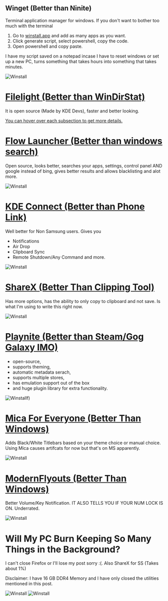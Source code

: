 ## Winget (Better than Ninite)

Terminal application manager for windows. If you don't want to bother too much with the terminal

1. Go to [winstall.app](https://winstall.app) and add as many apps as you want.
2. Click generate script, select powershell, copy the code.
3. Open powershell and copy paste. 
 
 I have my script saved on a notepad incase I have to reset windows or set up a new PC, turns something that takes hours into something that takes minutes.

![Winstall](./Images/1.png)

# [Filelight (Better than WinDirStat)](https://www.microsoft.com/store/apps/9PFXCD722M2C)

It is open source (Made by KDE Devs), faster and better looking.

[You can hover over each subsection to get more details.](./Images/2.png)

# [Flow Launcher (Better than windows search)](https://www.flowlauncher.com/)

Open source, looks better, searches your apps, settings, control panel AND google instead of bing, gives better results and allows blacklisting and alot more.

![Winstall](./Images/3.png)

# [KDE Connect (Better than Phone Link)](https://www.microsoft.com/store/apps/9N93MRMSXBF0)

Well better for Non Samsung users. Gives you

* Notifications
* Air Drop
* Clipboard Sync
* Remote Shutdown/Any Command and more.

![Winstall](./Images/4.png)

# [ShareX (Better Than Clipping Tool)](https://getsharex.com/)

Has more options, has the ability to only copy to clipboard and not save. Is what I'm using to write this right now.

![Winstall](./Images/5.png)

# [Playnite (Better than Steam/Gog Galaxy IMO)](https://playnite.link/)

* open-source, 
* supports theming, 
* automatic metadata serach,
* supports multiple stores, 
* has emulation support out of the box 
* and huge plugin library for extra functionality.

![Winstall](./Images/6.png)f)

# [Mica For Everyone (Better Than Windows)](https://github.com/MicaForEveryone/MicaForEveryone/releases)

Adds Black/White Titlebars based on your theme choice or manual choice. Using Mica causes artifcats for now but that's on MS apparently.

![Winstall](./Images/7.png)

# [ModernFlyouts (Better Than Windows)](https://www.microsoft.com/store/apps/9MT60QV066RP)

Better Volume/Key Notification. IT ALSO TELLS YOU IF YOUR NUM LOCK IS ON. Underrated.

![Winstall](./Images/8.png)

# Will My PC Burn Keeping So Many Things in the Background?

I can't close Firefox or I'll lose my post sorry :(. Also ShareX for SS (Takes about 1%)

Disclaimer: I have 16 GB DDR4 Memory and I have only closed the utilities mentioned in this post.

![Winstall](./Images/9.png)
![Winstall](./Images/10.png)